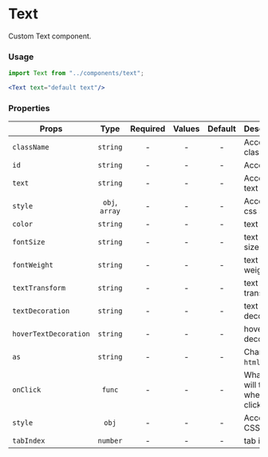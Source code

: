# Text

Custom Text component.

### Usage

```js
import Text from "../components/text";
```

```jsx
<Text text="default text"/>
```

### Properties

| Props       |      Type      | Required | Values | Default | Description       |
| ----------- | :------------: | :------: | :----: | :-----: | ----------------- |
| `className` |    `string`    |    -     |   -    |    -    | Accepts class     |
| `id`        |    `string`    |    -     |   -    |    -    | Accepts id        |
| `text`        |    `string`    |    -     |   -    |    -    | Accepts text        |
| `style`     | `obj`, `array` |    -     |   -    |    -    | Accepts css style |
| `color`        |    `string`    |    -     |   -    |    -    | text color        |
| `fontSize`        |    `string`    |    -     |   -    |    -    | text font-size        |
| `fontWeight`        |    `string`    |    -     |   -    |    -    | text font-weight        |
| `textTransform`        |    `string`    |    -     |   -    |    -    | text transform        |
| `textDecoration`        |    `string`    |    -     |   -    |    -    | text decoration        |
| `hoverTextDecoration`        |    `string`    |    -     |   -    |    -    | hover text-decoration        |
| `as`        |    `string`    |    -     |   -    |    -    | Change `html` tag        |
| `onClick`        |    `func`    |    -     |   -    |    -    | What the will trigger when clicked        |
| `style`        |    `obj`    |    -     |   -    |    -    | Accepts CSS style        |
| `tabIndex`        |    `number`    |    -     |   -    |    -    | tab index        |